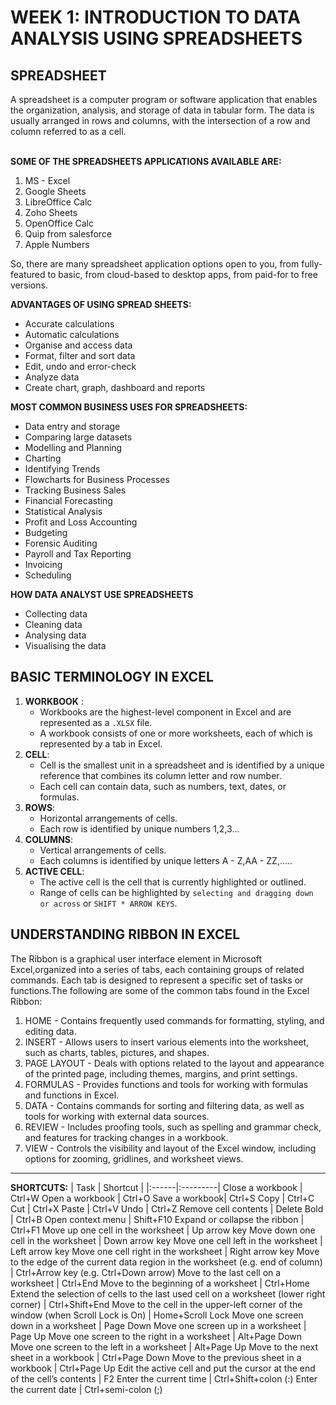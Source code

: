 <h1> WEEK 1: INTRODUCTION TO DATA ANALYSIS USING SPREADSHEETS </h1>

<H2>SPREADSHEET</H2>
A spreadsheet is a computer program or software application that enables the organization, analysis, and storage of data in tabular form.
The data is usually arranged in rows and columns, with the intersection of a row and column referred to as a cell.  

</br>**SOME OF THE SPREADSHEETS APPLICATIONS AVAILABLE ARE:**
1. MS - Excel
2. Google Sheets
3. LibreOffice Calc
4. Zoho Sheets
5. OpenOffice Calc
6. Quip from salesforce
7. Apple Numbers

So, there are many spreadsheet application options open to you, from fully-featured to basic, from cloud-based to desktop apps, from paid-for to free versions.

**ADVANTAGES OF USING SPREAD SHEETS:**
* Accurate calculations
* Automatic calculations
* Organise and access data
* Format, filter and sort data
* Edit, undo and error-check
* Analyze data
* Create chart, graph, dashboard and reports

**MOST COMMON BUSINESS USES FOR SPREADSHEETS:**
* Data entry and storage
* Comparing large datasets
*  Modelling and Planning
*  Charting
*  Identifying Trends
*  Flowcharts for Business Processes
*  Tracking Business Sales
*  Financial Forecasting
*  Statistical Analysis
*  Profit and Loss Accounting
*  Budgeting
*  Forensic Auditing
*  Payroll and Tax Reporting
*  Invoicing
*  Scheduling

**HOW DATA ANALYST USE SPREADSHEETS**
* Collecting data
* Cleaning data
* Analysing data
* Visualising the data

<h2> BASIC TERMINOLOGY IN EXCEL</h2>

1. **WORKBOOK** :
   - Workbooks are the highest-level component in Excel and are represented as a `.XLSX` file.
   - A workbook consists of one or more worksheets, each of which is represented by a tab in Excel.  
2. **CELL**:
   - Cell is the smallest unit in a spreadsheet and is identified by a unique reference that combines its column letter and row number.
   - Each cell can contain data, such as numbers, text, dates, or formulas.
3. **ROWS**:
   - Horizontal arrangements of cells.
   - Each row is identified by unique numbers 1,2,3...
4. **COLUMNS**:
   - Vertical arrangements of cells.
   - Each columns is identified by unique letters A - Z,AA - ZZ,.....
5. **ACTIVE CELL**:
   - The active cell is the cell that is currently highlighted or outlined.
   - Range of cells can be highlighted by `selecting and dragging down or across` or `SHIFT * ARROW KEYS`.

<h2> UNDERSTANDING RIBBON IN EXCEL</h2>
The Ribbon is a graphical user interface element in Microsoft Excel,organized into a series of tabs, each containing groups of related commands. Each tab is designed to represent a specific set of tasks or functions.The following are some of the common tabs found in the Excel Ribbon:</BR>

1. HOME - Contains frequently used commands for formatting, styling, and editing data.
2. INSERT - Allows users to insert various elements into the worksheet, such as charts, tables, pictures, and shapes.
3. PAGE LAYOUT - Deals with options related to the layout and appearance of the printed page, including themes, margins, and print settings.
4. FORMULAS - Provides functions and tools for working with formulas and functions in Excel.
5. DATA - Contains commands for sorting and filtering data, as well as tools for working with external data sources.
6. REVIEW - Includes proofing tools, such as spelling and grammar check, and features for tracking changes in a workbook.
7. VIEW - Controls the visibility and layout of the Excel window, including options for zooming, gridlines, and worksheet views.

------
**SHORTCUTS:**
| Task |	Shortcut |
|:------|:---------|
Close a workbook | Ctrl+W
Open a workbook | Ctrl+O
Save a workbook| Ctrl+S
Copy	| Ctrl+C
Cut	| Ctrl+X
Paste	| Ctrl+V
Undo	| Ctrl+Z
Remove cell contents |	Delete
Bold |	Ctrl+B
Open context menu |	Shift+F10
Expand or collapse the ribbon |	Ctrl+F1
Move up one cell in the worksheet |	Up arrow key
Move down one cell in the worksheet |	Down arrow key
Move one cell left in the worksheet |	Left arrow key
Move one cell right in the worksheet |	Right arrow key
Move to the edge of the current data region in the worksheet (e.g. end of column) |	Ctrl+Arrow key (e.g. Ctrl+Down arrow)
Move to the last cell on a worksheet |	Ctrl+End
Move to the beginning of a worksheet |	Ctrl+Home
Extend the selection of cells to the last used cell on a worksheet (lower right corner) |	Ctrl+Shift+End
Move to the cell in the upper-left corner of the window (when Scroll Lock is On) |	Home+Scroll Lock
Move one screen down in a worksheet |	Page Down
Move one screen up in a worksheet |	Page Up
Move one screen to the right in a worksheet |	Alt+Page Down
Move one screen to the left in a worksheet |	Alt+Page Up
Move to the next sheet in a workbook |	Ctrl+Page Down
Move to the previous sheet in a workbook |	Ctrl+Page Up
Edit the active cell and put the cursor at the end of the cell’s contents |	F2
Enter the current time |	Ctrl+Shift+colon (:)
Enter the current date |	Ctrl+semi-colon (;)

